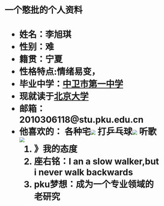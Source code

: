 <body>
    <h1>一个憨批的个人资料<h1>
    <ul>
      <li>姓名：李旭琪
      <li>性别：难  
      <li>籍贯：宁夏
      <li>性格特点:情绪易变，
      <li>毕业中学：<a href="https://yun.nxeduyun.com/index.php?r=space/school/portal/index&sid=a8bc636b314a4d659ed2f182ab288537">中卫市第一中学</a>
      <li>现就读于<a href="https://news.pku.edu.cn/xwzh/acd51eb3b0984bc29d02df98de26b1ae.htm">北京大学</a>	
      <li>邮箱：2010306118@stu.pku.edu.cn
      <li>他喜欢的：
          各种宅<img src="https://timgsa.baidu.com/timg?image&quality=80&size=b9999_10000&sec=1602398423795&di=93c437d942cd6f0d0f4c46e73475ff79&imgtype=0&src=http%3A%2F%2Fn.sinaimg.cn%2Fsinacn20111%2F580%2Fw690h690%2F20190120%2F08be-hrvcwnm0324865.jpg"/>
          打乒乓球<img src="https://timgsa.baidu.com/timg?image&quality=80&size=b9999_10000&sec=1602404499215&di=d75da581395a8de01bfc6aaf9f59bc5c&imgtype=0&src=http%3A%2F%2Fbbs.168hs.com%2Fdata%2Fattachment%2Fforum%2F201807%2F26%2F171842fyslseylgbbyemf9.gif"/>
          听歌<img src="https://ss1.bdstatic.com/70cFuXSh_Q1YnxGkpoWK1HF6hhy/it/u=2791456004,3144288085&fm=11&gp=0.jpg"/>
          
         
   <ol>  
     <li>》我的态度
     <li>   座右铭：I an a slow walker,but i never walk backwards
     <li>   pku梦想：成为一个专业领域的老研究
        
      
